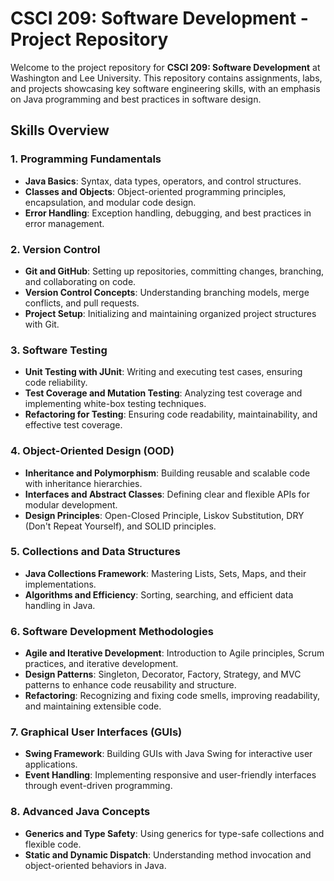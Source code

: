 # CSCI 209: Software Development - Project Repository

Welcome to the project repository for **CSCI 209: Software Development** at Washington and Lee University. This repository contains assignments, labs, and projects showcasing key software engineering skills, with an emphasis on Java programming and best practices in software design.

## Skills Overview

### 1. **Programming Fundamentals**
   - **Java Basics**: Syntax, data types, operators, and control structures.
   - **Classes and Objects**: Object-oriented programming principles, encapsulation, and modular code design.
   - **Error Handling**: Exception handling, debugging, and best practices in error management.

### 2. **Version Control**
   - **Git and GitHub**: Setting up repositories, committing changes, branching, and collaborating on code.
   - **Version Control Concepts**: Understanding branching models, merge conflicts, and pull requests.
   - **Project Setup**: Initializing and maintaining organized project structures with Git.

### 3. **Software Testing**
   - **Unit Testing with JUnit**: Writing and executing test cases, ensuring code reliability.
   - **Test Coverage and Mutation Testing**: Analyzing test coverage and implementing white-box testing techniques.
   - **Refactoring for Testing**: Ensuring code readability, maintainability, and effective test coverage.

### 4. **Object-Oriented Design (OOD)**
   - **Inheritance and Polymorphism**: Building reusable and scalable code with inheritance hierarchies.
   - **Interfaces and Abstract Classes**: Defining clear and flexible APIs for modular development.
   - **Design Principles**: Open-Closed Principle, Liskov Substitution, DRY (Don't Repeat Yourself), and SOLID principles.

### 5. **Collections and Data Structures**
   - **Java Collections Framework**: Mastering Lists, Sets, Maps, and their implementations.
   - **Algorithms and Efficiency**: Sorting, searching, and efficient data handling in Java.

### 6. **Software Development Methodologies**
   - **Agile and Iterative Development**: Introduction to Agile principles, Scrum practices, and iterative development.
   - **Design Patterns**: Singleton, Decorator, Factory, Strategy, and MVC patterns to enhance code reusability and structure.
   - **Refactoring**: Recognizing and fixing code smells, improving readability, and maintaining extensible code.

### 7. **Graphical User Interfaces (GUIs)**
   - **Swing Framework**: Building GUIs with Java Swing for interactive user applications.
   - **Event Handling**: Implementing responsive and user-friendly interfaces through event-driven programming.

### 8. **Advanced Java Concepts**
   - **Generics and Type Safety**: Using generics for type-safe collections and flexible code.
   - **Static and Dynamic Dispatch**: Understanding method invocation and object-oriented behaviors in Java.
